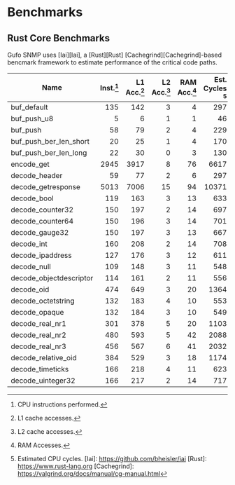 # Benchmarks

## Rust Core Benchmarks

Gufo SNMP uses [Iai][Iai], a [Rust][Rust] [Cachegrind][Cachegrind]-based
bencmark framework to estimate performance of the critical code paths.

| Name                    | Inst.[^1] | L1 Acc.[^2] | L2 Acc.[^3] | RAM Acc.[^4] | Est. Cycles [^5] |
| ----------------------- | --------: | ----------: | ----------: | -----------: | ---------------: |
| buf_default             |       135 |         142 |           3 |            4 |              297 |
| buf_push_u8             |         5 |           6 |           1 |            1 |               46 |
| buf_push                |        58 |          79 |           2 |            4 |              229 |
| buf_push_ber_len_short  |        20 |          25 |           1 |            4 |              170 |
| buf_push_ber_len_long   |        22 |          30 |           0 |            3 |              130 |
| encode_get              |      2945 |        3917 |           8 |           76 |             6617 |
| decode_header           |        59 |          77 |           2 |            6 |              297 |
| decode_getresponse      |      5013 |        7006 |          15 |           94 |            10371 |
| decode_bool             |       119 |         163 |           3 |           13 |              633 |
| decode_counter32        |       150 |         197 |           2 |           14 |              697 |
| decode_counter64        |       150 |         196 |           3 |           14 |              701 |
| decode_gauge32          |       150 |         197 |           3 |           13 |              667 |
| decode_int              |       160 |         208 |           2 |           14 |              708 |
| decode_ipaddress        |       127 |         176 |           3 |           12 |              611 |
| decode_null             |       109 |         148 |           3 |           11 |              548 |
| decode_objectdescriptor |       114 |         161 |           2 |           11 |              556 |
| decode_oid              |       474 |         649 |           3 |           20 |             1364 |
| decode_octetstring      |       132 |         183 |           4 |           10 |              553 |
| decode_opaque           |       132 |         184 |           3 |           10 |              549 |
| decode_real_nr1         |       301 |         378 |           5 |           20 |             1103 |
| decode_real_nr2         |       480 |         593 |           5 |           42 |             2088 |
| decode_real_nr3         |       456 |         567 |           6 |           41 |             2032 |
| decode_relative_oid     |       384 |         529 |           3 |           18 |             1174 |
| decode_timeticks        |       166 |         218 |           4 |           11 |              623 |
| decode_uinteger32       |       166 |         217 |           2 |           14 |              717 |

[^1]: CPU instructions performed.
[^2]: L1 cache accesses.
[^3]: L2 cache accesses.
[^4]: RAM Accesses.
[^5]: Estimated CPU cycles.
[Iai]: https://github.com/bheisler/iai
[Rust]: https://www.rust-lang.org
[Cachegrind]: https://valgrind.org/docs/manual/cg-manual.html